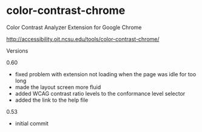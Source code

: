 color-contrast-chrome
=====================

Color Contrast Analyzer Extension for Google Chrome

http://accessibility.oit.ncsu.edu/tools/color-contrast-chrome/

Versions

0.60
* fixed problem with extension not loading when the page was idle for too long
* made the layout screen more fluid
* added WCAG contrast ratio levels to the conformance level selector
* added the link to the help file

0.53
* initial commit

